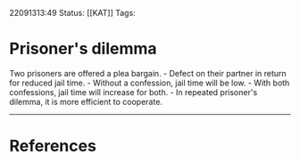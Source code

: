 22091313:49
Status:  [[KAT]]
Tags: 

# Prisoner's dilemma
Two prisoners are offered a plea bargain.
	- Defect on their partner in return for reduced jail time.
	- Without a confession, jail time will be low.
	- With both confessions, jail time will increase for both.
	- In repeated prisoner's dilemma, it is more efficient to cooperate.
	
---
# References